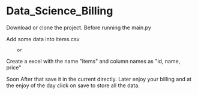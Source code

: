 # Data_Science_Billing
Download or clone the project.
Before running the main.py

Add some data into items.csv 

        or
Create a excel with the name "items" and column names as "id, name, price"

Soon After that save it in the current directly.
Later enjoy your billing and at the enjoy of the day click on save to store all the data.
